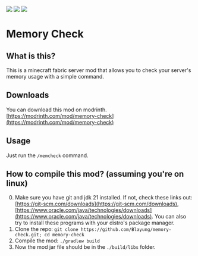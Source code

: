[![](https://cdn.jsdelivr.net/npm/@intergrav/devins-badges@3/assets/cozy/requires/fabric-api_vector.svg)](https://modrinth.com/mod/fabric-api) [![](https://cdn.jsdelivr.net/npm/@intergrav/devins-badges@3/assets/cozy/available/modrinth_vector.svg)](https://modrinth.com/mod/memory-check) ![](https://cdn.jsdelivr.net/npm/@intergrav/devins-badges@3/assets/cozy/unsupported/forge_vector.svg)

# Memory Check

## What is this?
This is a minecraft fabric server mod that allows you to check your server's memory usage with a simple command.

## Downloads
You can download this mod on modrinth. [https://modrinth.com/mod/memory-check](https://modrinth.com/mod/memory-check)

## Usage
Just run the `/memcheck` command.

## How to compile this mod? (assuming you're on linux)
0. Make sure you have git and jdk 21 installed. If not, check these links out: [https://git-scm.com/downloads](https://git-scm.com/downloads), [https://www.oracle.com/java/technologies/downloads](https://www.oracle.com/java/technologies/downloads). You can also try to install these programs with your distro's package manager.
1. Clone the repo: `git clone https://github.com/Blayung/memory-check.git; cd memory-check`
2. Compile the mod: `./gradlew build`
3. Now the mod jar file should be in the `./build/libs` folder.
